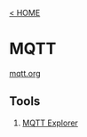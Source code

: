 [< HOME](../README.md)
# MQTT
[mqtt.org](https://mqtt.org/)

## Tools
1. [MQTT Explorer](http://mqtt-explorer.com/)